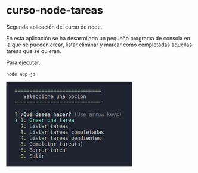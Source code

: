 # curso-node-tareas
Segunda aplicación del curso de node.

En esta aplicación se ha desarrollado un pequeño programa de consola en la que se pueden crear, listar eliminar y marcar como completadas aquellas tareas que se quieran.

Para ejecutar:

```
node app.js
```

![Ejemplo de ejecución](CapturaMuestra.png "Ejemplo de ejecución")

